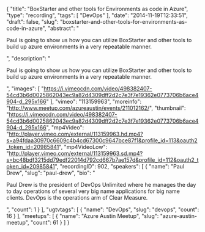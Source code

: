 {
  "title": "BoxStarter and other tools for Environments as code in Azure",
  "type": "recording",
  "tags": [
    "DevOps"
  ],
  "date": "2014-11-19T12:33:51",
  "draft": false,
  "slug": "boxstarter-and-other-tools-for-environments-as-code-in-azure",
  "abstract": "<p>Paul is going to show us how you can utilize BoxStarter and other tools to build up azure environments in a very repeatable manner.</p>",
  "description": "<p>Paul is going to show us how you can utilize BoxStarter and other tools to build up azure environments in a very repeatable manner.</p>",
  "images": [
    "https://i.vimeocdn.com/video/498382407-54cd3b6d0025862043ec9a82d4309dff2d2c7e3f7e19362e0773706b6ace4904-d_295x166"
  ],
  "vimeo": "113159963",
  "moreinfo": "http://www.meetup.com/azureaustin/events/211012162/",
  "thumbnail": "https://i.vimeocdn.com/video/498382407-54cd3b6d0025862043ec9a82d4309dff2d2c7e3f7e19362e0773706b6ace4904-d_295x166",
  "mp4Video": "http://player.vimeo.com/external/113159963.hd.mp4?s=a94fdaa30970c6609c4b4cd67300c9647bce87f1&profile_id=113&oauth2_token_id=20985841",
  "mp4VideoLow": "http://player.vimeo.com/external/113159963.sd.mp4?s=bc48bdf3215dd79edf22014d792cd667b7ae157d&profile_id=112&oauth2_token_id=20985841",
  "recordingID": 902,
  "speakers": [
    {
      "name": "Paul Drew",
      "slug": "paul-drew",
      "bio": "<p>Paul Drew is the president of DevOps Unlimited where he manages the day to day operations of several very big name applications for big name clients.  DevOps is the operations arm of Clear Measure.  </p>",
      "count": 1
    }
  ],
  "ugtvtags": [
    {
      "name": "DevOps",
      "slug": "devops",
      "count": 16
    }
  ],
  "meetups": [
    {
      "name": "Azure Austin Meetup",
      "slug": "azure-austin-meetup",
      "count": 61
    }
  ]
}